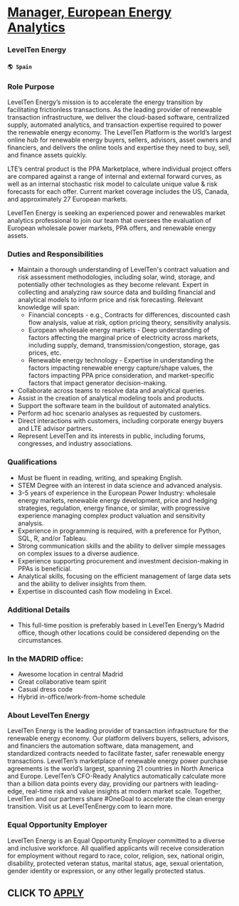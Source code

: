 # [Manager, European Energy Analytics](https://www.remotewlb.com/apply/manager-european-energy-analytics)  
### LevelTen Energy  
#### `🌎 Spain`  

### Role Purpose

LevelTen Energy’s mission is to accelerate the energy transition by facilitating frictionless transactions. As the leading provider of renewable transaction infrastructure, we deliver the cloud-based software, centralized supply, automated analytics, and transaction expertise required to power the renewable energy economy. The LevelTen Platform is the world’s largest online hub for renewable energy buyers, sellers, advisors, asset owners and financiers, and delivers the online tools and expertise they need to buy, sell, and finance assets quickly.

LTE’s central product is the PPA Marketplace, where individual project offers are compared against a range of internal and external forward curves, as well as an internal stochastic risk model to calculate unique value & risk forecasts for each offer. Current market coverage includes the US, Canada, and approximately 27 European markets.

LevelTen Energy is seeking an experienced power and renewables market analytics professional to join our team that oversees the evaluation of European wholesale power markets, PPA offers, and renewable energy assets.

### Duties and Responsibilities

  * Maintain a thorough understanding of LevelTen's contract valuation and risk assessment methodologies, including solar, wind, storage, and potentially other technologies as they become relevant. Expert in collecting and analyzing raw source data and building financial and analytical models to inform price and risk forecasting. Relevant knowledge will span:
    * Financial concepts - e.g., Contracts for differences, discounted cash flow analysis, value at risk, option pricing theory, sensitivity analysis.
    * European wholesale energy markets - Deep understanding of factors affecting the marginal price of electricity across markets, including supply, demand, transmission/congestion, storage, gas prices, etc. 
    * Renewable energy technology - Expertise in understanding the factors impacting renewable energy capture/shape values, the factors impacting PPA price consideration, and market-specific factors that impact generator decision-making.
  * Collaborate across teams to resolve data and analytical queries.
  * Assist in the creation of analytical modeling tools and products.
  * Support the software team in the buildout of automated analytics.
  * Perform ad hoc scenario analyses as requested by customers.
  * Direct interactions with customers, including corporate energy buyers and LTE advisor partners.
  * Represent LevelTen and its interests in public, including forums, congresses, and industry associations. 

### Qualifications

  * Must be fluent in reading, writing, and speaking English.
  * STEM Degree with an interest in data science and advanced analysis.
  * 3-5 years of experience in the European Power Industry: wholesale energy markets, renewable energy development, price and hedging strategies, regulation, energy finance, or similar, with progressive experience managing complex product valuation and sensitivity analysis.
  * Experience in programming is required, with a preference for Python, SQL, R, and/or Tableau.
  * Strong communication skills and the ability to deliver simple messages on complex issues to a diverse audience.
  * Experience supporting procurement and investment decision-making in PPAs is beneficial.
  * Analytical skills, focusing on the efficient management of large data sets and the ability to deliver insights from them.
  * Expertise in discounted cash flow modeling in Excel.

### Additional Details

  * This full-time position is preferably based in LevelTen Energy’s Madrid office, though other locations could be considered depending on the circumstances.

### In the MADRID office:

  * Awesome location in central Madrid
  * Great collaborative team spirit
  * Casual dress code
  * Hybrid in-office/work-from-home schedule

### About LevelTen Energy

LevelTen Energy is the leading provider of transaction infrastructure for the renewable energy economy. Our platform delivers buyers, sellers, advisors, and financiers the automation software, data management, and standardized contracts needed to facilitate faster, safer renewable energy transactions. LevelTen’s marketplace of renewable energy power purchase agreements is the world’s largest, spanning 21 countries in North America and Europe. LevelTen’s CFO-Ready Analytics automatically calculate more than a billion data points every day, providing our partners with leading-edge, real-time risk and value insights at modern market scale. Together, LevelTen and our partners share #OneGoal to accelerate the clean energy transition. Visit us at LevelTenEnergy.com to learn more.

### Equal Opportunity Employer

LevelTen Energy is an Equal Opportunity Employer committed to a diverse and inclusive workforce. All qualified applicants will receive consideration for employment without regard to race, color, religion, sex, national origin, disability, protected veteran status, marital status, age, sexual orientation, gender identity or expression, or any other legally protected status.

  
## CLICK TO [APPLY](https://www.remotewlb.com/apply/manager-european-energy-analytics)

